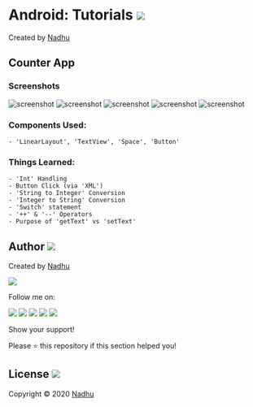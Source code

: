 # Android: Tutorials [<img src="https://github.com/iamnadhu/n14-icons/blob/master/android-icon.png">](https://github.com/iamnadhu/n14-android/tree/master/Tutorials/Counter%20App)
Created by [Nadhu](https://github.com/iamnadhu)


## Counter App
### Screenshots
![screenshot](https://github.com/iamnadhu/n14-android/blob/master/Tutorials/Counter%20App/Screenshots/01.jpg)
![screenshot](https://github.com/iamnadhu/n14-android/blob/master/Tutorials/Counter%20App/Screenshots/02.jpg)
![screenshot](https://github.com/iamnadhu/n14-android/blob/master/Tutorials/Counter%20App/Screenshots/03.jpg)
![screenshot](https://github.com/iamnadhu/n14-android/blob/master/Tutorials/Counter%20App/Screenshots/04.jpg)
![screenshot](https://github.com/iamnadhu/n14-android/blob/master/Tutorials/Counter%20App/Screenshots/05.png)
### Components Used:
```
- 'LinearLayout', 'TextView', 'Space', 'Button'
```
### Things Learned:
```
- 'Int' Handling
- Button Click (via 'XML')
- 'String to Integer' Conversion
- 'Integer to String' Conversion
- 'Switch' statement
- '++' & '--' Operators
- Purpose of 'getText' vs 'setText'
```


## Author [<img src="https://github.com/iamnadhu/n14-icons/blob/master/auther-icon.png">](https://github.com/iamnadhu)
Created by [Nadhu](https://github.com/iamnadhu)

[<img src="https://github.com/iamnadhu/n14-icons/blob/master/nadhu-pic.jpg">](https://github.com/iamnadhu)

Follow me on: 

[<img src="https://github.com/iamnadhu/n14-icons/blob/master/instagram-icon.png">](https://www.instagram.com/iamnadhu/)
[<img src="https://github.com/iamnadhu/n14-icons/blob/master/whatsapp-icon.png">](https://api.whatsapp.com/send?phone=917293451396&lang=en)
[<img src="https://github.com/iamnadhu/n14-icons/blob/master/facebook-icon.png">](https://www.facebook.com/iamnadhu/)
[<img src="https://github.com/iamnadhu/n14-icons/blob/master/linkedin-icon.png">](https://www.linkedin.com/in/iamnadhu/)
[<img src="https://github.com/iamnadhu/n14-icons/blob/master/telegram-icon.png">](https://t.me/iamnadhu)

Show your support!

Please ⭐️   this repository if this section helped you!


## License [<img src="https://github.com/iamnadhu/n14-icons/blob/master/license-icon.png">](https://github.com/iamnadhu/n14-android/tree/master/Tutorials/Counter%20App)
Copyright © 2020 [Nadhu](https://github.com/iamnadhu)

